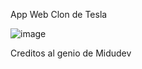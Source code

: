 App Web Clon de Tesla

![image](https://github.com/JeroDominik/Tesla-Clon_Astro/assets/85588795/738b2179-7b75-431f-b8ff-a886205d62dd)

Creditos al genio de Midudev
